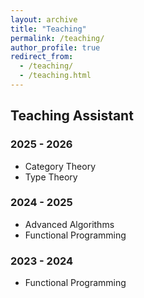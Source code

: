 ```yaml
---
layout: archive
title: "Teaching"
permalink: /teaching/
author_profile: true
redirect_from: 
  - /teaching/
  - /teaching.html
---
```



Teaching Assistant
---------------

### 2025 - 2026

* Category Theory
* Type Theory

### 2024 - 2025

* Advanced Algorithms
* Functional Programming

### 2023 - 2024

* Functional Programming
  